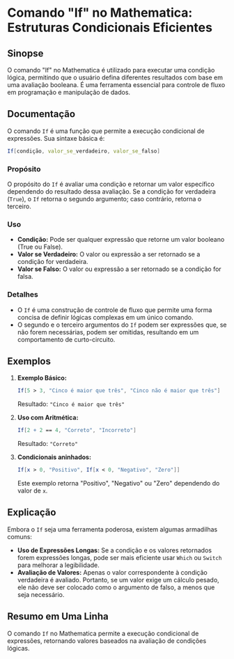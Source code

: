 <!--
Meta Description: # Comando "If" no Mathematica: Estruturas Condicionais Eficientes ## Sinopse O comando "If" no Mathematica é utilizado para executar uma condição lógi...
Meta Keywords: uma, condição, que, valor, mathematica
-->

# Comando "If" no Mathematica: Estruturas Condicionais Eficientes

## Sinopse
O comando "If" no Mathematica é utilizado para executar uma condição lógica, permitindo que o usuário defina diferentes resultados com base em uma avaliação booleana. É uma ferramenta essencial para controle de fluxo em programação e manipulação de dados.

## Documentação
O comando `If` é uma função que permite a execução condicional de expressões. Sua sintaxe básica é:

```mathematica
If[condição, valor_se_verdadeiro, valor_se_falso]
```

### Propósito
O propósito do `If` é avaliar uma condição e retornar um valor específico dependendo do resultado dessa avaliação. Se a condição for verdadeira (`True`), o `If` retorna o segundo argumento; caso contrário, retorna o terceiro.

### Uso
- **Condição:** Pode ser qualquer expressão que retorne um valor booleano (True ou False).
- **Valor se Verdadeiro:** O valor ou expressão a ser retornado se a condição for verdadeira.
- **Valor se Falso:** O valor ou expressão a ser retornado se a condição for falsa.

### Detalhes
- O `If` é uma construção de controle de fluxo que permite uma forma concisa de definir lógicas complexas em um único comando.
- O segundo e o terceiro argumentos do `If` podem ser expressões que, se não forem necessárias, podem ser omitidas, resultando em um comportamento de curto-circuito.

## Exemplos
1. **Exemplo Básico:**
   ```mathematica
   If[5 > 3, "Cinco é maior que três", "Cinco não é maior que três"]
   ```
   Resultado: `"Cinco é maior que três"`

2. **Uso com Aritmética:**
   ```mathematica
   If[2 + 2 == 4, "Correto", "Incorreto"]
   ```
   Resultado: `"Correto"`

3. **Condicionais aninhados:**
   ```mathematica
   If[x > 0, "Positivo", If[x < 0, "Negativo", "Zero"]]
   ```
   Este exemplo retorna "Positivo", "Negativo" ou "Zero" dependendo do valor de `x`.

## Explicação
Embora o `If` seja uma ferramenta poderosa, existem algumas armadilhas comuns:
- **Uso de Expressões Longas:** Se a condição e os valores retornados forem expressões longas, pode ser mais eficiente usar `Which` ou `Switch` para melhorar a legibilidade.
- **Avaliação de Valores:** Apenas o valor correspondente à condição verdadeira é avaliado. Portanto, se um valor exige um cálculo pesado, ele não deve ser colocado como o argumento de falso, a menos que seja necessário.

## Resumo em Uma Linha
O comando `If` no Mathematica permite a execução condicional de expressões, retornando valores baseados na avaliação de condições lógicas.